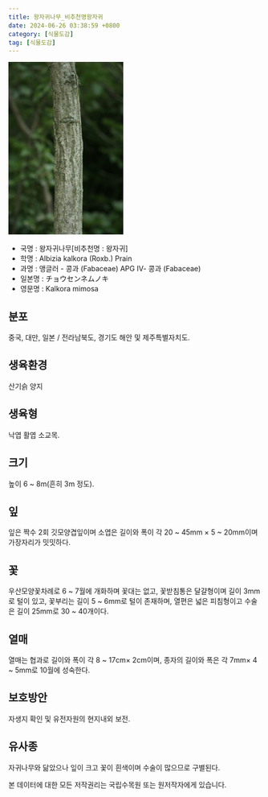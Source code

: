 ```yaml
---
title: 왕자귀나무_비추천명왕자귀
date: 2024-06-26 03:38:59 +0800
category: [식물도감]
tag: [식물도감]
---
```




![왕자귀나무[비추천명 : 왕자귀]](/assets/img/fileUpload/plants/basic/Leguminosae/Albizia/12231/12231_1_th2.jpg)
- 국명 : 왕자귀나무[비추천명 : 왕자귀]
- 학명 : Albizia kalkora (Roxb.) Prain
- 과명 : 앵글러 - 콩과 (Fabaceae) APG Ⅳ- 콩과 (Fabaceae)
- 일본명 : チョウセンネムノキ
- 영문명 : Kalkora mimosa


## 분포
중국, 대만, 일본 / 전라남북도, 경기도 해안 및 제주특별자치도.
## 생육환경
산기슭 양지
## 생육형
낙엽 활엽 소교목.
## 크기
 높이 6 ~ 8m(흔히 3m 정도).
## 잎
잎은 짝수 2회 깃모양겹잎이며 소엽은 길이와 폭이 각 20 ~ 45mm × 5 ~ 20mm이며 가장자리가 밋밋하다.
## 꽃
우산모양꽃차례로 6 ~ 7월에 개화하며 꽃대는 없고, 꽃받침통은 달걀형이며 길이 3mm로 털이 있고, 꽃부리는 길이 5 ~ 6mm로 털이 존재하며, 열편은 넓은 피침형이고 수술은 길이 25mm로 30 ~ 40개이다.
## 열매
열매는 협과로 길이와 폭이 각 8 ~ 17cm× 2cm이며,  종자의 길이와 폭은 각 7mm× 4 ~ 5mm로 10월에 성숙한다.
## 보호방안
자생지 확인 및 유전자원의 현지내외 보전.
## 유사종
자귀나무와 닮았으나 잎이 크고 꽃이 흰색이며 수술이 많으므로 구별된다. 






본 데이터에 대한 모든 저작권리는 국립수목원 또는 원저작자에게 있습니다.
